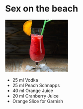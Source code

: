 # Sex on the beach

<img src="images/cocktail2.jpg" width="40%" height="40%" />

- 25 ml Vodka
- 25 ml Peach Schnapps
- 40 ml Orange Juice
- 20 ml Cranberry Juice
- Orange Slice for Garnish
